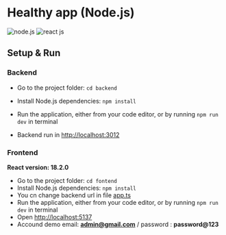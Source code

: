 # Healthy app (Node.js)

![node.js](https://img.shields.io/badge/Node.js-16.13.1-blue.svg)
![react js](https://img.shields.io/badge/React.js-18.2.0-blue.svg)

## Setup & Run

### Backend

- Go to the project folder: `cd backend`
- Install Node.js dependencies: `npm install`

- Run the application, either from your code editor, or by running `npm run dev` in terminal
- Backend run in <http://localhost:3012>

### Frontend

**React version: 18.2.0**

- Go to the project folder: `cd fontend`
- Install Node.js dependencies: `npm install`
- You cn change backend url in file [app.ts](frontend/src/config/app.ts)
- Run the application, either from your code editor, or by running `npm run dev` in terminal
- Open <http://localhost:5137>
- Accound demo email: **<admin@gmail.com>** / password : **password@123**
